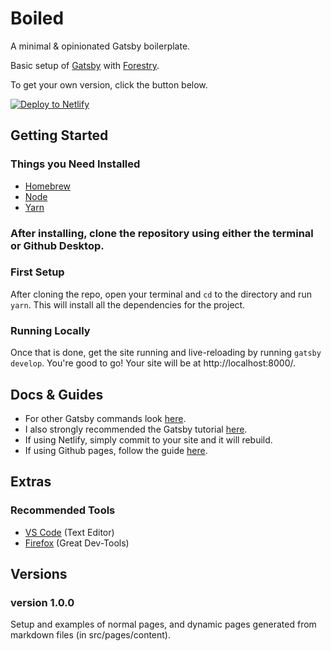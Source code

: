 # Boiled
A minimal & opinionated Gatsby boilerplate.

Basic setup of [Gatsby](https://www.gatsbyjs.org/) with [Forestry](https://forestry.io/).

To get your own version, click the button below.

[![Deploy to Netlify](https://www.netlify.com/img/deploy/button.svg)](https://app.netlify.com/start/deploy?repository=https://github.com/huntercaron/boiled-forestry)


## Getting Started

### Things you Need Installed
- [Homebrew](https://brew.sh/)
- [Node](https://nodejs.org/en/download/)
- [Yarn](https://yarnpkg.com/en/docs/install)

### After installing, clone the repository using either the terminal or Github Desktop.

### First Setup

After cloning the repo, open your terminal and `cd` to the directory and run `yarn`.
This will install all the dependencies for the project.

### Running Locally

Once that is done, get the site running and live-reloading by running `gatsby develop`.
You're good to go! Your site will be at http://localhost:8000/.


## Docs & Guides
- For other Gatsby commands look [here](https://www.gatsbyjs.org/docs/).
- I also strongly recommended the Gatsby tutorial [here](https://www.gatsbyjs.org/tutorial/).
- If using Netlify, simply commit to your site and it will rebuild.
- If using Github pages, follow the guide [here](https://www.gatsbyjs.org/docs/deploy-gatsby/#github-pages).

## Extras
### Recommended Tools
* [VS Code](https://code.visualstudio.com/) \(Text Editor\)
* [Firefox](https://www.mozilla.org/en-US/firefox/) \(Great Dev-Tools\)

## Versions
### version 1.0.0
Setup and examples of normal pages, and dynamic pages generated from markdown files (in src/pages/content).
